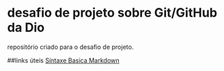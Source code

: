 # desafio de projeto sobre Git/GitHub da Dio
repositório criado para o desafio de projeto.

##links úteis
[Síntaxe Basica Markdown](https://www.markdownguide.org/basic-sintax/)
